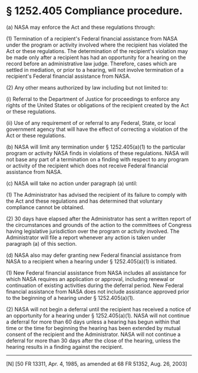# § 1252.405   Compliance procedure.

(a) NASA may enforce the Act and these regulations through:


(1) Termination of a recipient's Federal financial assistance from NASA under the program or activity involved where the recipient has violated the Act or these regulations. The determination of the recipient's violation may be made only after a recipient has had an opportunity for a hearing on the record before an administrative law judge. Therefore, cases which are settled in mediation, or prior to a hearing, will not involve termination of a recipient's Federal financial assistance from NASA.


(2) Any other means authorized by law including but not limited to:


(i) Referral to the Department of Justice for proceedings to enforce any rights of the United States or obligations of the recipient created by the Act or these regulations.


(ii) Use of any requirement of or referral to any Federal, State, or local government agency that will have the effect of correcting a violation of the Act or these regulations.


(b) NASA will limit any termination under § 1252.405(a)(1) to the particular program or activity NASA finds in violations of these regulations. NASA will not base any part of a termination on a finding with respect to any program or activity of the recipient which does not receive Federal financial assistance from NASA.


(c) NASA will take no action under paragraph (a) until:


(1) The Administrator has advised the recipient of its failure to comply with the Act and these regulations and has determined that voluntary compliance cannot be obtained.


(2) 30 days have elapsed after the Administrator has sent a written report of the circumstances and grounds of the action to the committees of Congress having legislative jurisdiction over the program or activity involved. The Administrator will file a report whenever any action is taken under paragraph (a) of this section.


(d) NASA also may defer granting new Federal financial assistance from NASA to a recipient when a hearing under § 1252.405(a)(1) is initiated.


(1) New Federal financial assistance from NASA includes all assistance for which NASA requires an application or approval, including renewal or continuation of existing activities during the deferral period. New Federal financial assistance from NASA does not include assistance approved prior to the beginning of a hearing under § 1252.405(a)(1).


(2) NASA will not begin a deferral until the recipient has received a notice of an opportunity for a hearing under § 1252.405(a)(1). NASA will not continue a deferral for more than 60 days unless a hearing has begun within that time or the time for beginning the hearing has been extended by mutual consent of the recipient and the Administrator. NASA will not continue a deferral for more than 30 days after the close of the hearing, unless the hearing results in a finding against the recipient.



---

[N] [50 FR 13311, Apr. 4, 1985, as amended at 68 FR 51352, Aug. 26, 2003]




